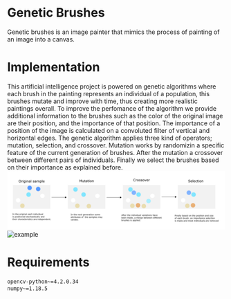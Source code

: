 # Genetic Brushes 
Genetic brushes is an image painter that mimics the process of painting of an image into 
a canvas. 

# Implementation 
This artificial intelligence project is powered on genetic algorithms where each brush in the painting 
represents an individual of a population, this brushes mutate and improve with time, thus creating 
more realistic paintings overall. To improve the perfomance of the algorithm we provide additional 
information to the brushes such as the color of the original image are their position, and the importance 
of that position. The importance of a position of the image is calculated on a convoluted filter of 
vertical and horizontal edges. The genetic algorithm applies three kind of operators; mutation, selection,
and crossover. Mutation works by randomizin a specific feature of the current generation of brushes. 
After the mutation a crossover between different pairs of individuals. Finally we select the brushes 
based on their importance as explained before.  
![genetic](docs/drawing.png)
![example](docs/bitmap.png)
 

# Requirements 

    opencv-python~=4.2.0.34
    numpy~=1.18.5
    
